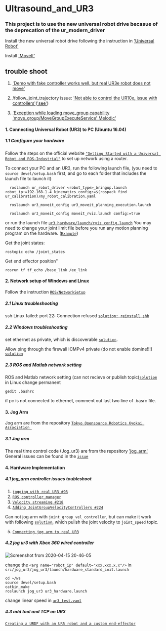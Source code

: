 # Ultrasound_and_UR3

### This project is to use the new universal robot drive becasue of the deprecation of the ur_modern_driver

Install the new universal robot drive following the instruction in ['Universal Robot'](https://github.com/ros-industrial/universal_robot)

Install ['MoveIt'](https://moveit.ros.org/) 

## trouble shoot
1. ['Demo with fake controller works well, but real UR3e robot does not move'](https://github.com/UniversalRobots/Universal_Robots_ROS_Driver/issues/106)

2. /follow_joint_trajectory issue: ['Not able to control the UR10e, issue with controllers'](https://github.com/UniversalRobots/Universal_Robots_ROS_Driver/issues/55)(['see'](https://github.com/UniversalRobots/Universal_Robots_ROS_Driver/issues/55#issuecomment-562215033))

3. ['Exception while loading move_group capability 'move_group/MoveGroupExecuteService' Melodic'](https://github.com/ros-industrial/universal_robot/issues/413)


#### 1. Connecting Universal Robot (UR3) to PC (Ubuntu 16.04)
##### 1.1 Configure your hardware
Follow the steps on the official website [`"Getting Started with a Universal Robot and ROS-Industrial"`](http://wiki.ros.org/universal_robot/Tutorials/Getting%20Started%20with%20a%20Universal%20Robot%20and%20ROS-Industrial) to set up network using a router.

To connect your PC and an UR3, run the following launch file, (you need to `source devel/setup.bash` first, and go to each folder that includes the launch file to launch it)
```
  roslaunch ur_robot_driver <robot_type>_bringup.launch robot_ip:=192.168.1.4 kinematics_config:=$(rospack find ur_calibration)/my_robot_calibration.yaml

  roslaunch ur3_moveit_config ur3_moveit_planning_execution.launch

  roslaunch ur3_moveit_config moveit_rviz.launch config:=true
```
or run the launch file [`ur3_hardware/launch/rviz_config.launch`](https://github.com/Haoran-Zhao/US_UR3/blob/master/src/ur3_hardware/launch/rviz_config.launch)
You may need to change your joint limit file before you run any motion planning program on the hardware. ([`Example`](https://github.com/lihuang3/ur3_ROS-hardware/issues/1#issuecomment-422070509))

Get the joint states:
```
rostopic echo /joint_states
```
Get end effector position"
```
rosrun tf tf_echo /base_link /ee_link
```
#### 2. Network setup of Windows and Linux
Follow the instruction [`ROS/NetworkSetup`](http://wiki.ros.org/ROS/NetworkSetup)
##### 2.1 Linux troubleshooting
ssh Linux failed: port 22: Connection refused [`solution: reinstall shh`](https://stackoverflow.com/questions/17335728/connect-to-host-localhost-port-22-connection-refused)
##### 2.2 Windows troubleshooting
set ethernet as private, which is discoverable [`solution`](https://superuser.com/questions/627208/unable-to-ping-a-windows-machine-from-linux/1203485).

Allow ping through the firewall ICMPv4 private (do not enable domine!!!) [`solution`](https://www.faqforge.com/windows/windows-10/how-to-allow-ping-trough-the-firewall-in-windows-10/)

##### 2.3 ROS and Matlab network setting
ROS and Matlab network setting (can not recieve or publish topic)[`solution`](https://itectec.com/matlab/matlab-why-is-the-ros-subscriber-callback-in-matlab-not-triggered-when-messages-are-published-from-an-external-ros-node-not-in-matlab/)
in Linux change permanent
```
gedit .bashrc
```
if pc is not connected to ethernet, comment out last two line of .basrc file. 

#### 3. Jog Arm
Jog arm are from the repository [`Tokyo Opensource Robotics Kyokai Association
`](https://github.com/tork-a)
##### 3.1 Jog arm
The real time control code (Jog_ur3) are from the repository ['jog_arm'](https://github.com/UTNuclearRoboticsPublic/jog_arm)
General issues can be found in the [`issue`](https://github.com/UTNuclearRoboticsPublic/jog_arm/issues)

#### 4. Hardware Implementation
##### 4.1 jog_arm controller issues toubleshoot
1. [`jogging with real UR3 #93`](https://github.com/UTNuclearRoboticsPublic/jog_arm/issues/93)
2. [`ROS controller_manager`](http://wiki.ros.org/controller_manager)
3. [`Velocity streaming #218`](https://github.com/ros-industrial/ur_modern_driver/issues/218)
4. [`Adding JointGroupVelocityControllers #224`](https://github.com/rosindustrial/ur_modern_driver/pull/224/commits/e0032825cf1acaf5c81738f835eaf85410bdee84)

Can not jog arm with `joint_group_vel_controller`, but can make it work with following [`solution`](https://github.com/UTNuclearRoboticsPublic/jog_arm/issues/94#issuecomment-497584452), which pulish the joint velocity to `joint_speed` topic.

5. [`Connecting jog_arm to real UR3`](https://github.com/UTNuclearRoboticsPublic/jog_arm/issues/94)

##### 4.2 jog ur3 with Xbox 360 wired controller
![Screenshot from 2020-04-15 20-46-05](https://user-images.githubusercontent.com/16868368/79405908-44b9cc00-7f5b-11ea-88c4-2ea957eb76ac.png)

change the `<arg name="robot_ip" default="xxx.xxx.x.x"/>` in `src/jog_ur3/jog_ur3/launch/hardware_standard_init.launch`

```
cd ~/ws
source devel/setup.bash
catkin_make
roslaunch jog_ur3 ur3_hardware.launch
```

change linear speed in [`ur3_test.yaml`](https://github.com/Haoran-Zhao/US_UR3/blob/master/src/jog_ur3/jog_ur3/config/ur3_test.yaml)

##### 4.3 add tool and TCP on UR3
[`Creating a URDF with an UR5 robot and a custom end-effector`](https://gramaziokohler.github.io/compas_fab/latest/examples/03_backends_ros/07_ros_create_urdf_ur5_with_measurement_tool.html)
